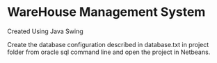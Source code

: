 # WareHouse Management System
Created Using Java Swing

Create the database configuration described in database.txt in project folder from oracle sql command line and open the project in Netbeans.
